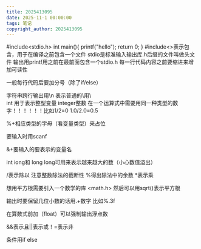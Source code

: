 ```yaml
---
title: 2025413095
date: 2025-11-1 00:00:00
tags: 笔记
copyright_author: 2025413095
---
```



#include<stdio.h>
int main(){
     printf("hello");
     return 0;
}
#include<>表示包含，用于在编译之前包含一个文件
stdio是标准输入输出库.h后缀的文件叫做头文件
输出用printf用之前在最前面包含一个stdio.h
每一行代码内容之前要缩进来增加可读性

一般每行代码后要加分号（除了if/else）

字符串跨行输出用\n
表示普通的\用\\\
int 用于表示整型变量    integer整数
在一个运算式中需要用同一种类型的数字！！！！！！比如1/2=0     1.0/2.0=0.5

%+相应类型的字母（看变量类型）来占位

要输入时用scanf

&+要输入的要表示的变量名

int iong和 long long可用来表示越来越大的数（小心数值溢出）

/表示除以   注意整数除法的截断性  %得出除法中的余数    *表示乘

想用平方根需要引入一个数学的库     <math.h>  然后可以用sqrt()表示平方根

输出时要保留几位小数的话用.+数字   比如%.3f

在算数式前加（float）可以强制输出浮点数

&&表示且||表示或！=表示非

条件用if  else
